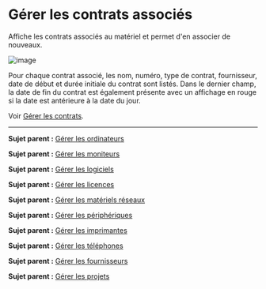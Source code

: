 Gérer les contrats associés
===========================

Affiche les contrats associés au matériel et permet d'en associer de nouveaux.

![image](docs/image/contract.png)

Pour chaque contrat associé, les nom, numéro, type de contrat, fournisseur, date de début et durée initiale du contrat sont listés. Dans le dernier champ, la date de fin du contrat est également présente avec un affichage en rouge si la date est antérieure à la date du jour.


Voir [Gérer les contrats](05_Module_Gestion/05_Contrats.md "Les contrats sont gérés depuis le menu Gestion > Contrats").

-------
**Sujet parent :** [Gérer les ordinateurs](03_Module_Parc/02_Ordinateurs.md "Les ordinateurs se gèrent depuis le menu Parc > Ordinateurs")

**Sujet parent :** [Gérer les moniteurs](03_Module_Parc/03_Moniteurs.md "Les moniteurs se gèrent depuis le menu Parc > Moniteurs")

**Sujet parent :** [Gérer les logiciels](03_Module_Parc/04_Logiciels/01_Logiciels.md "Les logiciels se gèrent depuis le menu Parc > Logiciel")

**Sujet parent :** [Gérer les licences](03_Module_Parc/04_Logiciels/02_Onglet_Licences.md "Les logiciels se gèrent depuis le menu Parc > Logiciel")

**Sujet parent :** [Gérer les matériels réseaux](03_Module_Parc/05_Matériels_réseaux.md "Les matériels réseaux se gèrent depuis le menu Parc > Réseaux")

**Sujet parent :** [Gérer les périphériques](03_Module_Parc/06_Périphériques.md "Les périphériques se gèrent depuis le menu Parc > Périphériques")

**Sujet parent :** [Gérer les imprimantes](03_Module_Parc/07_Imprimantes.md "Les imprimantes se gèrent depuis le menu Parc > Imprimantes")

**Sujet parent :** [Gérer les téléphones](03_Module_Parc/10_Téléphones.md "Les téléphones se gèrent depuis le menu Parc > Téléphones")

**Sujet parent :** [Gérer les fournisseurs](05_Module_Gestion/03_Fournisseurs.md "Les fournisseurs se gèrent depuis le menu Gestion > Fournisseurs")

**Sujet parent :** [Gérer les projets](06_Module_Outils/02_Projets/01_Projets.md "Les projets se gèrent depuis le menu Outils > Projets")
